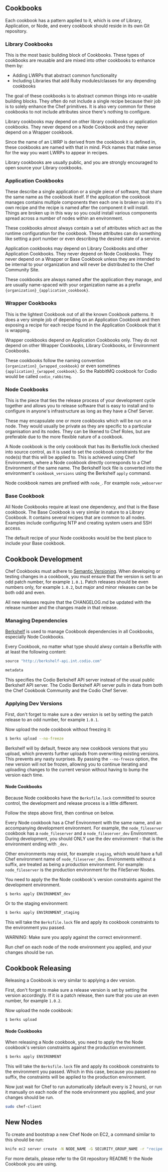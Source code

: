 ## Cookbooks

Each cookbook has a pattern applied to it, which is one of Library, Application, or Node, and every
cookbook should reside in its own Git repository.


### Library Cookbooks

This is the most basic building block of Cookbooks. These types of cookbooks are reusable and are
mixed into other cookbooks to enhance them by:

  - Adding LWRPs that abstract common functionality
  - Including Libraries that add Ruby modules/classes for any depending cookbooks

The goal of these cookbooks is to abstract common things into re-usable building blocks. They often
do not include a single recipe because their job is to solely enhance the Chef primitives. It is
also very common for these cookbooks to not include attributes since there's nothing to configure.

Library cookbooks may depend on other library cookbooks or application cookbooks. They never depend
on a Node Cookbook and they never depend on a Wrapper cookbook.

Since the name of an LWRP is derived from the cookbook it is defined in, these cookbooks are named
with that in mind. Pick names that make sense for the way you want LWRPs to appear in recipes.

Library cookbooks are usually public, and you are strongly encouraged to open source your Library
cookbooks.


### Application Cookbooks

These describe a single application or a single piece of software, that share the same name as the
cookbook itself. If the application the cookbook manages contains multiple components then each one
is broken up into it's own recipe and the recipe is named after the component it will install.
Things are broken up in this way so you could install various components spread across a number of
nodes within an environment.

These cookbooks almost always contain a set of attributes which act as the runtime configuration for
the cookbook. These attributes can do something like setting a port number or even describing the
desired state of a service.

Application cookbooks may depend on Library Cookbooks and other Application Cookbooks. They never
depend on Node Cookbooks. They never depend on a Wrapper or Base Cookbook unless they are intended
to be internal to your organization and will never be distributed to the Chef Community Site.

These cookbooks are always named after the application they manage, and are usually name-spaced
with your organization name as a prefix `{organization}_{application_cookbook}`.


### Wrapper Cookbooks

This is the lightest Cookbook out of all the known Cookbook patterns. It does a very simple job of
depending on an Application Cookbook and then exposing a recipe for each recipe found in the
Application Cookbook that it is wrapping.

Wrapper cookbooks depend on Application Cookbooks only. They do not depend on other Wrapper
Cookbooks, Library Cookbooks, or Environment Cookbooks.

These cookbooks follow the naming convention `{organization}_{wrapped_cookbook}` or even sometimes
`{application}_{wrapped_cookbook}`. So the RabbitMQ cookbook for Codio would be called
`codio_rabbitmq`.


### Node Cookbooks

This is the piece that ties the release process of your development cycle together and allows you to
release software that is easy to install and to configure in anyone's infrastructure as long as they
have a Chef Server.

These may encapsulate one or more cookbooks which will be run on a node. They would usually be
private as they are specific to a particular organisation and its nodes. They can be likened to Chef
Roles, but are preferable due to the more flexible nature of a cookbook.

A Node cookbook is the only cookbook that has its Berksfile.lock checked into source control, as it
is used to set the cookbook constraints for the node(s) that this will be applied to. This is
achieved using Chef Environments, where a Node cookbook directly corresponds to a Chef Environment
of the same name. The Berkshelf lock file is converted into the environment's `cookbook_versions`
using the Berkshelf `apply` command.

Node cookbook names are prefixed with `node_`. For example `node_webserver`


### Base Cookbook

All Node Cookbooks require at least one dependency, and that is the Base cookbook. The Base Cookbook
is very similar in nature to a Library Cookbook. It contains several recipes that are common to all
nodes. Examples include configuring NTP and creating system users and SSH access.

The default recipe of your Node cookbooks would be the best place to include your Base cookbook.


## Cookbook Development

Chef Cookbooks must adhere to [Semantic Versioning](http://semver.org/). When developing or testing
changes in a cookbook, you must ensure that the version is set to an odd patch number, for example
`1.0.1`. Patch releases should be even numbers only, for example `1.0.2`, but major and minor
releases can be be both odd and even.

All new releases require that the CHANGELOG.md be updated with the release number and the changes
made in that release.

### Managing Dependencies

[Berkshelf](http://berkshelf.com/) is used to manage Cookbook dependencies in all Cookbooks,
especially Node Cookbooks.

Every Cookbook, no matter what type should alwsy contain a Berksfile with at least the following
content:

```ruby
source "http://berkshelf-api.int.codio.com"

metadata
```

This specifies the Codio Berkshelf API server instead of the usual public Berkshelf API server. The
Codio Berkshelf API server pulls in data from both the Chef Cookbook Community and the Codio Chef
Server.

### Applying Dev Versions

First, don't forget to make sure a dev version is set by setting the patch release to an odd number,
for example `1.0.1`.

Now upload the node cookbook without freezing it:

```bash
$ berks upload --no-freeze
```

Berkshelf will by default, freeze any new cookbook versions that you upload, which prevents further
uploads from overwriting existing versions. This prevents any nasty surprises. By passing the
`--no-freeze` option, the new version will not be frozen, allowing you to continue iterating and
uploading changes to the current version without having to bump the version each time.

#### Node Cookbooks

Because Node cookbooks have the `Berksfile.lock` committed to source control, the development and
release process is a little different.

Follow the steps above first, then continue on below.

Every Node cookbook has a Chef Environment with the same name, and an accompanying development
environment. For example, the `node_fileserver` cookbook has a `node_fileserver` and a
`node_fileserver_dev` Environment. During development, you should ONLY use the dev environment -
that is the environment ending with `_dev`.

Other environments may exist, for example `staging`, which would have a full Chef environment
name of `node_fileserver_dev`. Environments without a suffix, are treated as being a production
environment. For example: `node_fileserver` is the production environment for the FileServer Nodes.

You need to apply the the Node cookbook's version constraints against the development environment.

```bash
$ berks apply ENVIRONMENT_dev
```

Or to the staging environment:

```bash
$ berks apply ENVIRONMENT_staging
```

This will take the `Berksfile.lock` file and apply its cookbook constraints to the environment
you passed.

WARNING: Make sure you apply against the correct environment!.

Run chef on each node of the node environment you applied, and your changes should be run.


## Cookbook Releasing

Releasing a Cookbook is very similar to applying a dev version.

First, don't forget to make sure a release version is set by setting the version accordingly. If it
is a patch release, then sure that you use an even number, for example `1.0.2`.

Now upload the node cookbook:

```bash
$ berks upload
```

#### Node Cookbooks

When releasing a Node cookbook, you need to apply the the Node cookbook's version constraints
against the production environment.

```bash
$ berks apply ENVIRONMENT
```

This will take the `Berksfile.lock` file and apply its cookbook constraints to the environment
you passed. Which in this case, because you passed no suffix, the constraints will be applied
to the production environment.

Now just wait for Chef to run automatically (default every is 2 hours), or run it manually on
each node of the node environment you applied, and your changes should be run.

```bash
sudo chef-client
```


## New Nodes

To create and bootstrap a new Chef Node on EC2, a command similar to this should be run:

```bash
knife ec2 server create -N NODE_NAME -G SECURITY_GROUP_NAME -r "recipe[NODE_COOKBOOK]" -E NODE_ENVIRONMENT --secret-file ~/.chef/codio/encrypted_data_bag_secret -T Product=Codio
```

For more details, please refer to the Git repository README fr the Node Cookbook you are using.
